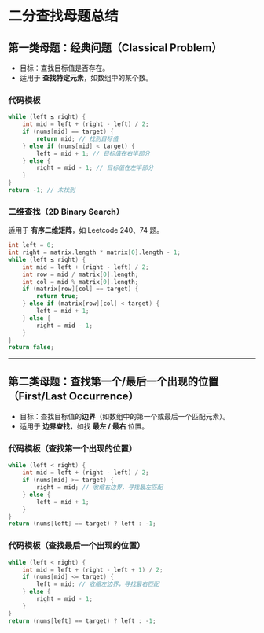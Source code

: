 # 二分查找母题总结

## 第一类母题：经典问题（Classical Problem）

- 目标：查找目标值是否存在。
- 适用于 **查找特定元素**，如数组中的某个数。

### **代码模板**
```cpp
while (left ≤ right) {
    int mid = left + (right - left) / 2;
    if (nums[mid] == target) {
        return mid; // 找到目标值
    } else if (nums[mid] < target) {
        left = mid + 1; // 目标值在右半部分
    } else {
        right = mid - 1; // 目标值在左半部分
    }
}
return -1; // 未找到
```

### **二维查找（2D Binary Search）**
适用于 **有序二维矩阵**，如 Leetcode 240、74 题。

```cpp
int left = 0;
int right = matrix.length * matrix[0].length - 1;
while (left ≤ right) {
    int mid = left + (right - left) / 2;
    int row = mid / matrix[0].length;
    int col = mid % matrix[0].length;
    if (matrix[row][col] == target) {
        return true;
    } else if (matrix[row][col] < target) {
        left = mid + 1;
    } else {
        right = mid - 1;
    }
}
return false;
```

---

## 第二类母题：查找第一个/最后一个出现的位置（First/Last Occurrence）

- 目标：查找目标值的**边界**（如数组中的第一个或最后一个匹配元素）。
- 适用于 **边界查找**，如找 **最左 / 最右** 位置。

### **代码模板（查找第一个出现的位置）**
```cpp
while (left < right) {
    int mid = left + (right - left) / 2;
    if (nums[mid] >= target) {
        right = mid; // 收缩右边界，寻找最左匹配
    } else {
        left = mid + 1;
    }
}
return (nums[left] == target) ? left : -1;
```

### **代码模板（查找最后一个出现的位置）**
```cpp
while (left < right) {
    int mid = left + (right - left + 1) / 2;
    if (nums[mid] <= target) {
        left = mid; // 收缩左边界，寻找最右匹配
    } else {
        right = mid - 1;
    }
}
return (nums[left] == target) ? left : -1;
```
